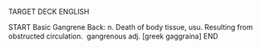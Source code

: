 TARGET DECK
ENGLISH

START
Basic
Gangrene
Back: n. Death of body tissue, usu. Resulting from obstructed circulation.  gangrenous adj. [greek gaggraina]
END
